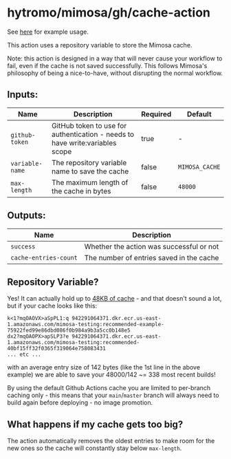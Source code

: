 # hytromo/mimosa/gh/cache-action

See [here](../../docs/gh-actions/README.md) for example usage.

This action uses a repository variable to store the Mimosa cache.

Note: this action is designed in a way that will never cause your workflow to
fail, even if the cache is not saved successfully. This follows Mimosa's
philosophy of being a nice-to-have, without disrupting the normal workflow.

## Inputs:

| Name            | Description                                                                  | Required | Default        |
| --------------- | ---------------------------------------------------------------------------- | -------- | -------------- |
| `github-token`  | GitHub token to use for authentication - needs to have write:variables scope | true     | -              |
| `variable-name` | The repository variable name to save the cache                               | false    | `MIMOSA_CACHE` |
| `max-length`    | The maximum length of the cache in bytes                                     | false    | `48000`        |

## Outputs:

| Name                  | Description                              |
| --------------------- | ---------------------------------------- |
| `success`             | Whether the action was successful or not |
| `cache-entries-count` | The number of entries saved in the cache |

## Repository Variable?

Yes! It can actually hold up to
[48KB of cache](https://docs.github.com/en/actions/reference/workflows-and-actions/variables#limits-for-configuration-variables) -
and that doesn't sound a lot, but if your cache looks like this:

```
k<1?mqOAOVX>aSpPL1:q 942291064371.dkr.ecr.us-east-1.amazonaws.com/mimosa-testing:recommended-example-75922fed99e86dbd086f0b984a9b3a5cc0b148e5
dx2?mqOAOPX>apSLP3?e 942291064371.dkr.ecr.us-east-1.amazonaws.com/mimosa-testing:recommended-40bf15ff32f0365f319064e758083431
... etc ...
```

with an average entry size of 142 bytes (like the 1st line in the above example)
we are able to save your 48000/142 ~= 338 most recent builds!

By using the default Github Actions cache you are limited to per-branch caching
only - this means that your `main`/`master` branch will always need to build
again before deploying - no image promotion.

## What happens if my cache gets too big?

The action automatically removes the oldest entries to make room for the new
ones so the cache will constantly stay below `max-length`.
